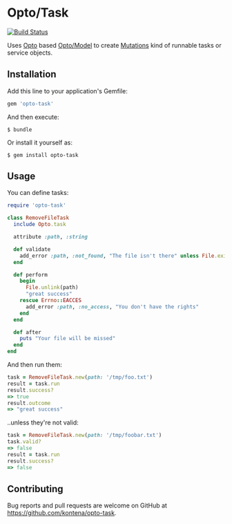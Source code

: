 # Opto/Task

[![Build Status](https://travis-ci.org/kontena/opto-task.svg?branch=master)](https://travis-ci.org/kontena/opto-task)

Uses [Opto](https://github.com/kontena/opto/) based [Opto/Model](https://github.com/kontena/opto-model/) to create [Mutations](https://github.com/cypriss/mutations) kind of runnable tasks or service objects.

## Installation

Add this line to your application's Gemfile:

```ruby
gem 'opto-task'
```

And then execute:

    $ bundle

Or install it yourself as:

    $ gem install opto-task

## Usage

You can define tasks:

```ruby
require 'opto-task'

class RemoveFileTask
  include Opto.task

  attribute :path, :string

  def validate
    add_error :path, :not_found, "The file isn't there" unless File.exist?(Path)
  end

  def perform
    begin
      File.unlink(path)
      "great success"
    rescue Errno::EACCES
      add_error :path, :no_access, "You don't have the rights"
    end
  end

  def after
    puts "Your file will be missed"
  end
end
```

And then run them:

```ruby
task = RemoveFileTask.new(path: '/tmp/foo.txt')
result = task.run
result.success?
=> true
result.outcome
=> "great success"
```

..unless they're not valid:

```ruby
task = RemoveFileTask.new(path: '/tmp/foobar.txt')
task.valid?
=> false
result = task.run
result.success?
=> false
```

## Contributing

Bug reports and pull requests are welcome on GitHub at https://github.com/kontena/opto-task.

